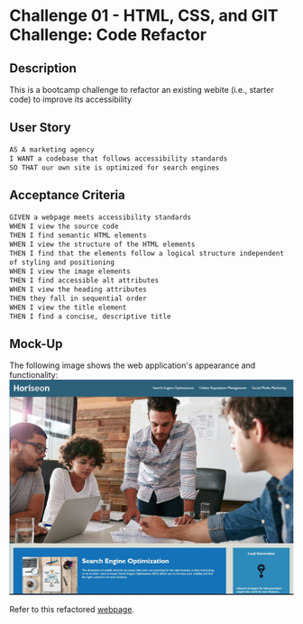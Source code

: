 # Challenge 01 - HTML, CSS, and GIT Challenge: Code Refactor

## Description
This is a bootcamp challenge to refactor an existing webite (i.e., starter code) to improve its accessibility

## User Story
```
AS A marketing agency
I WANT a codebase that follows accessibility standards
SO THAT our own site is optimized for search engines
```

## Acceptance Criteria
```
GIVEN a webpage meets accessibility standards
WHEN I view the source code
THEN I find semantic HTML elements
WHEN I view the structure of the HTML elements
THEN I find that the elements follow a logical structure independent of styling and positioning
WHEN I view the image elements
THEN I find accessible alt attributes
WHEN I view the heading attributes
THEN they fall in sequential order
WHEN I view the title element
THEN I find a concise, descriptive title
```

## Mock-Up

The following image shows the web application's appearance and functionality:
![The Horiseon webpage includes a navigation bar, a header image, and cards with text and images at the bottom of the page.](./assets/images/mock-up-webpage.jpg) 

Refer to this refactored [webpage](https://kzb11128.github.io/Challenge_01/). 